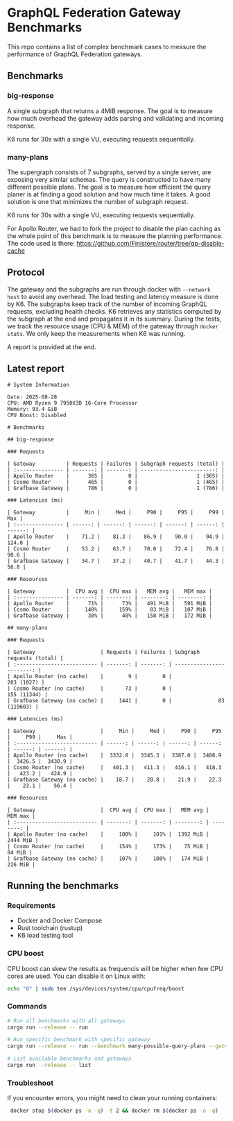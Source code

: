 # GraphQL Federation Gateway Benchmarks

This repo contains a list of complex benchmark cases to measure the performance of GraphQL Federation gateways.

## Benchmarks

### big-response

A single subgraph that returns a 4MiB response.
The goal is to measure how much overhead the gateway adds parsing and validating and incoming response.

K6 runs for 30s with a single VU, executing requests sequentially.

### many-plans

The supergraph consists of 7 subgraphs, served by a single server, are exposing very similar schemas. The query is constructed to have many different possible plans. The goal is to measure how efficient the query planer is at finding a good solution and how much time it takes.
A good solution is one that minimizes the number of subgraph request.

K6 runs for 30s with a single VU, executing requests sequentially.

For Apollo Router, we had to fork the project to disable the plan caching as the whole point of this benchmark is to measure the planning performance. The code used is there: https://github.com/Finistere/router/tree/qp-disable-cache

## Protocol

The gateway and the subgraphs are run through docker with `--network host` to avoid any overhead. The load testing and latency measure is done by K6.
The subgraphs keep track of the number of incoming GraphQL requests, excluding health checks. K6 retrieves any statistics computed by the subgraph at the end and propagates it in its summary. During the tests, we track the resource usage (CPU & MEM) of the gateway through `docker stats`. We only keep the measurements when K6 was running.

A report is provided at the end.

## Latest report

```
# System Information

Date: 2025-08-28
CPU: AMD Ryzen 9 7950X3D 16-Core Processor
Memory: 93.4 GiB
CPU Boost: Disabled

# Benchmarks

## big-response

### Requests

| Gateway          | Requests | Failures | Subgraph requests (total) |
| :--------------- | -------: | -------: | ------------------------: |
| Apollo Router    |      365 |        0 |                   1 (365) |
| Cosmo Router     |      465 |        0 |                   1 (465) |
| Grafbase Gateway |      786 |        0 |                   1 (786) |

### Latencies (ms)

| Gateway          |     Min |     Med |     P90 |     P95 |     P99 |     Max |
| :--------------- | ------: | ------: | ------: | ------: | ------: | ------: |
| Apollo Router    |    71.2 |    81.3 |    86.9 |    90.0 |    94.9 |   124.0 |
| Cosmo Router     |    53.2 |    63.7 |    70.0 |    72.4 |    76.8 |    90.6 |
| Grafbase Gateway |    34.7 |    37.2 |    40.7 |    41.7 |    44.3 |    56.8 |

### Resources

| Gateway          |  CPU avg |  CPU max |   MEM avg |   MEM max |
| :--------------- | -------: | -------: | --------: | --------: |
| Apollo Router    |      71% |      73% |   491 MiB |   591 MiB |
| Cosmo Router     |     148% |     159% |    83 MiB |   107 MiB |
| Grafbase Gateway |      38% |      40% |   158 MiB |   172 MiB |

## many-plans

### Requests

| Gateway                     | Requests | Failures | Subgraph requests (total) |
| :-------------------------- | -------: | -------: | ------------------------: |
| Apollo Router (no cache)    |        9 |        0 |                203 (1827) |
| Cosmo Router (no cache)     |       73 |        0 |               155 (11344) |
| Grafbase Gateway (no cache) |     1441 |        0 |               83 (119603) |

### Latencies (ms)

| Gateway                     |     Min |     Med |     P90 |     P95 |     P99 |     Max |
| :-------------------------- | ------: | ------: | ------: | ------: | ------: | ------: |
| Apollo Router (no cache)    |  3332.8 |  3345.3 |  3387.0 |  3408.9 |  3426.5 |  3430.9 |
| Cosmo Router (no cache)     |   401.3 |   411.3 |   416.1 |   418.3 |   423.2 |   424.9 |
| Grafbase Gateway (no cache) |    18.7 |    20.8 |    21.9 |    22.3 |    23.1 |    56.4 |

### Resources

| Gateway                     |  CPU avg |  CPU max |   MEM avg |   MEM max |
| :-------------------------- | -------: | -------: | --------: | --------: |
| Apollo Router (no cache)    |     100% |     101% |  1392 MiB |  2444 MiB |
| Cosmo Router (no cache)     |     154% |     173% |    75 MiB |    84 MiB |
| Grafbase Gateway (no cache) |     107% |     108% |   174 MiB |   226 MiB |
```

## Running the benchmarks

### Requirements

- Docker and Docker Compose
- Rust toolchain (rustup)
- K6 load testing tool

### CPU boost

CPU boost can skew the results as frequencis will be higher when few CPU cores are used. You can disable it on Linux with:

```sh
echo "0" | sudo tee /sys/devices/system/cpu/cpufreq/boost
```

### Commands

```bash
# Run all benchmarks with all gateways
cargo run --release -- run

# Run specific benchmark with specific gateway
cargo run --release -- run --benchmark many-possible-query-plans --gateway grafbase

# List available benchmarks and gateways
cargo run --release -- list
```

### Troubleshoot

If you encounter errors, you might need to clean your running containers:

```sh
 docker stop $(docker ps -a -q) -t 2 && docker rm $(docker ps -a -q)
```
